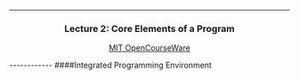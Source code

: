 ------------
<h3 align="center">
Lecture 2: Core Elements of a Program
</h3>
<p align="center">
<a href="http://ocw.mit.edu/courses/electrical-engineering-and-computer-science/6-00sc-introduction-to-computer-science-and-programming-spring-2011/unit-1/lecture-2-core-elements-of-a-program/">MIT OpenCourseWare</a>
</p>
------------
####Integrated Programming Environment<br>
